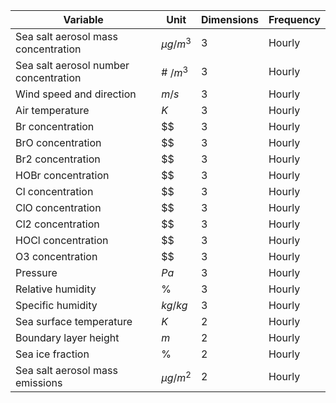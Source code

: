 | Variable      | Unit | Dimensions | Frequency |
| ----------- | ----------- | ---------------- | ------------|
| Sea salt aerosol mass concentration  | $\mu g/m^{3}$ | 3 | Hourly |
| Sea salt aerosol number concentration  | \# $/m^{3}$ | 3 | Hourly |
| Wind speed and direction | $m/s$ | 3 | Hourly |
| Air temperature | $K$ | 3 | Hourly |
| Br concentration | $$ | 3 | Hourly |
| BrO concentration | $$ | 3 | Hourly |
| Br2 concentration | $$ | 3 | Hourly |
| HOBr concentration | $$ | 3 | Hourly |
| Cl concentration | $$ | 3 | Hourly |
| ClO concentration | $$ | 3 | Hourly |
| Cl2 concentration | $$ | 3 | Hourly |
| HOCl concentration | $$ | 3 | Hourly |
| O3 concentration | $$ | 3 | Hourly |
| Pressure | $Pa$ | 3 | Hourly |
| Relative humidity | \% | 3 | Hourly |
| Specific humidity | $kg/kg$ | 3 | Hourly |
| Sea surface temperature | $K$ | 2 | Hourly |
| Boundary layer height | $m$ | 2 | Hourly |
| Sea ice fraction | \% | 2 | Hourly |
| Sea salt aerosol mass emissions | $\mu g/m^{2}$ | 2 | Hourly |
